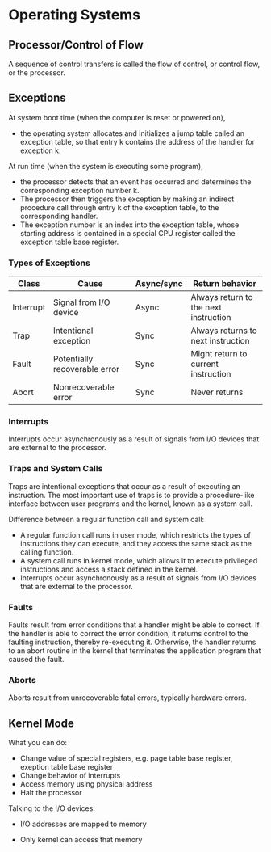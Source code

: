# Operating Systems

## Processor/Control of Flow

A sequence of control transfers is called the flow of control, or control flow, or the processor.

## Exceptions

At system boot time (when the computer is reset or powered on), 

- the operating system allocates and initializes a jump table called an exception table, so that entry k contains the address of the handler for exception k.

At run time (when the system is executing some program), 

- the processor detects that an event has occurred and determines the corresponding exception number k. 
- The processor then triggers the exception by making an indirect procedure call through entry k of the exception table, to the corresponding handler. 
- The exception number is an index into the exception table, whose starting address is contained in a special CPU register called the exception table base register.

### Types of Exceptions

| Class     | Cause                         | Async/sync | Return behavior                       |
| --------- | ----------------------------- | ---------- | ------------------------------------- |
| Interrupt | Signal from I/O device        | Async      | Always return to the next instruction |
| Trap      | Intentional exception         | Sync       | Always returns to next instruction    |
| Fault     | Potentially recoverable error | Sync       | Might return to current instruction   |
| Abort     | Nonrecoverable error          | Sync       | Never returns                         |

### Interrupts

Interrupts occur asynchronously as a result of signals from I/O devices that are external to the processor.

### Traps and System Calls

Traps are intentional exceptions that occur as a result of executing an instruction. The most important use of traps is to provide a procedure-like interface between user programs and the kernel, known as a system call.

Difference between a regular function call and system call:

- A regular function call runs in user mode, which restricts the types of instructions they can execute, and they access the same stack as the calling function.
- A system call runs in kernel mode, which allows it to execute privileged instructions and access a stack defined in the kernel.
- Interrupts occur asynchronously as a result of signals from I/O devices that are external to the processor.


### Faults

Faults result from error conditions that a handler might be able to correct. If the handler is able to correct the error condition, it returns control to the faulting instruction, thereby re-executing it. Otherwise, the handler returns to an abort routine in the kernel that terminates the application program that caused the fault.

### Aborts

Aborts result from unrecoverable fatal errors, typically hardware errors.

## Kernel Mode

What you can do:

- Change value of special registers, e.g. page table base register, exeption table base register
- Change behavior of interrupts 
- Access memory using physical address
- Halt the processor

Talking to the I/O devices:

- I/O addresses are mapped to memory
- Only kernel can access that memory

  ​				
  ​			
  ​		
  ​	